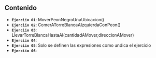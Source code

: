 ## Contenido

- **`Ejerciio 01`**: MoverPeonNegroUnaUbicacion()
- **`Ejerciio 02`**: ComerATorreBlancaAIzquierdaConPeon()
- **`Ejerciio 03`**: LlevarTorreBlancaHastaAl(cantidadAMover,direccionAMover)
- **`Ejerciio 04`**: 
- **`Ejerciio 05`**: Solo se definen las expresiones como undica el ejercicio
- **`Ejerciio 06`**: 
